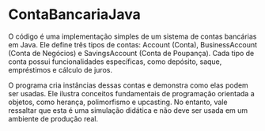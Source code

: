 # ContaBancariaJava
O código é uma implementação simples de um sistema de contas bancárias em Java. Ele define três tipos de contas: Account (Conta), BusinessAccount (Conta de Negócios) e SavingsAccount (Conta de Poupança). Cada tipo de conta possui funcionalidades específicas, como depósito, saque, empréstimos e cálculo de juros.

O programa cria instâncias dessas contas e demonstra como elas podem ser usadas. Ele ilustra conceitos fundamentais de programação orientada a objetos, como herança, polimorfismo e upcasting. No entanto, vale ressaltar que esta é uma simulação didática e não deve ser usada em um ambiente de produção real.
